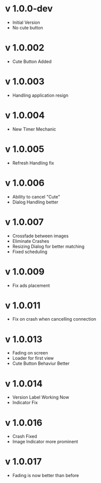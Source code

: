 v 1.0.0-dev
====
* Initial Version
* No cute button

v 1.0.002
===
* Cute Button Added

v 1.0.003
========
* Handling application resign

v 1.0.004
========
* New Timer Mechanic

v 1.0.005
=======
* Refresh Handling fix

v 1.0.006
=======
* Ability to cancel "Cute"
* Dialog Handling better

v 1.0.007
=====
* Crossfade between images
* Eliminate Crashes
* Resizing Dialog for better matching
* Fixed scheduling

v 1.0.009
=========
* Fix ads placement

v 1.0.011
=========
* Fix on crash when cancelling connection

v 1.0.013
=========
* Fading on screen
* Loader for first view
* Cute Button Behaviur Better

v 1.0.014
=========
* Version Label Working Now
* Indicator Fix

v 1.0.016
========
* Crash Fixed
* Image Indicator more prominent

v 1.0.017
========
* Fading is now better than before
